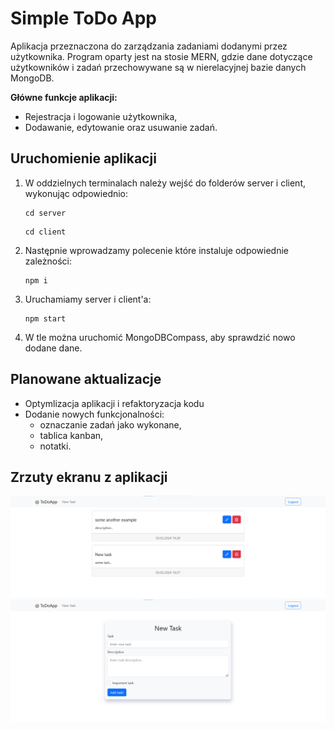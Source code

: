 # Simple ToDo App 

Aplikacja przeznaczona do zarządzania zadaniami dodanymi przez użytkownika. Program oparty jest na stosie MERN, gdzie dane dotyczące użytkowników i zadań przechowywane są w nierelacyjnej bazie danych MongoDB.

**Główne funkcje aplikacji:**
* Rejestracja i logowanie użytkownika,
* Dodawanie, edytowanie oraz usuwanie zadań.
  
## Uruchomienie aplikacji
1. W oddzielnych terminalach należy wejść do folderów server i client, wykonując odpowiednio:
    ```
    cd server
    ```
    ```
    cd client
    ```

2. Następnie wprowadzamy polecenie które instaluje odpowiednie zależności:
    ```
    npm i
    ```

3. Uruchamiamy server i client'a:
    ```
    npm start
    ```

4. W tle można uruchomić MongoDBCompass, aby sprawdzić nowo dodane dane.

## Planowane aktualizacje
* Optymlizacja aplikacji i refaktoryzacja kodu
* Dodanie nowych funkcjonalności:
  * oznaczanie zadań jako wykonane,
  * tablica kanban,
  * notatki.

## Zrzuty ekranu z aplikacji 
![Screen 1](/screenshots/screenshot1.png)
![Screen 2](/screenshots/screenshot2.png)